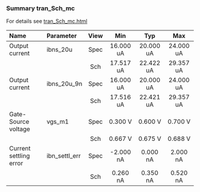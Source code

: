 ### Summary tran_Sch_mc

For details see <a href='tran_Sch_mc.html'>tran_Sch_mc.html</a>

|**Name**|**Parameter**|**View**|**Min** | **Typ** | **Max**|
|:---|:---|:---:|:---:|:---:|:---:|
|Output current|ibns\_20u | Spec | 16.000 uA | 20.000 uA | 24.000 uA |
| | | Sch|17.517 uA | 22.422 uA | 29.357 uA |
|Output current|ibns\_20u\_9n | Spec | 16.000 uA | 20.000 uA | 24.000 uA |
| | | Sch|17.516 uA | 22.421 uA | 29.357 uA |
|Gate-Source voltage|vgs\_m1 | Spec | 0.300 V | 0.600 V | 0.700 V |
| | | Sch|0.667 V | 0.675 V | 0.688 V |
|Current settling error|ibn\_settl\_err | Spec | -2.000 nA | 0.000 nA | 2.000 nA |
| | | Sch|0.260 nA | 0.350 nA | 0.520 nA |

